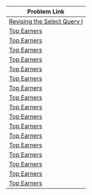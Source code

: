 | Problem Link |
| ------------------|
|[Revising the Select Query I](https://www.hackerrank.com/challenges/revising-the-select-query/problem?isFullScreen=true)|
|[Top Earners](https://www.hackerrank.com/challenges/earnings-of-employees/problem?isFullScreen=true)|
|[Top Earners](https://www.hackerrank.com/challenges/earnings-of-employees/problem?isFullScreen=true)|
|[Top Earners](https://www.hackerrank.com/challenges/earnings-of-employees/problem?isFullScreen=true)|
|[Top Earners](https://www.hackerrank.com/challenges/earnings-of-employees/problem?isFullScreen=true)|
|[Top Earners](https://www.hackerrank.com/challenges/earnings-of-employees/problem?isFullScreen=true)|
|[Top Earners](https://www.hackerrank.com/challenges/earnings-of-employees/problem?isFullScreen=true)|
|[Top Earners](https://www.hackerrank.com/challenges/earnings-of-employees/problem?isFullScreen=true)|
|[Top Earners](https://www.hackerrank.com/challenges/earnings-of-employees/problem?isFullScreen=true)|
|[Top Earners](https://www.hackerrank.com/challenges/earnings-of-employees/problem?isFullScreen=true)|
|[Top Earners](https://www.hackerrank.com/challenges/earnings-of-employees/problem?isFullScreen=true)|
|[Top Earners](https://www.hackerrank.com/challenges/earnings-of-employees/problem?isFullScreen=true)|
|[Top Earners](https://www.hackerrank.com/challenges/earnings-of-employees/problem?isFullScreen=true)|
|[Top Earners](https://www.hackerrank.com/challenges/earnings-of-employees/problem?isFullScreen=true)|
|[Top Earners](https://www.hackerrank.com/challenges/earnings-of-employees/problem?isFullScreen=true)|
|[Top Earners](https://www.hackerrank.com/challenges/earnings-of-employees/problem?isFullScreen=true)|
|[Top Earners](https://www.hackerrank.com/challenges/earnings-of-employees/problem?isFullScreen=true)|
|[Top Earners](https://www.hackerrank.com/challenges/earnings-of-employees/problem?isFullScreen=true)|

